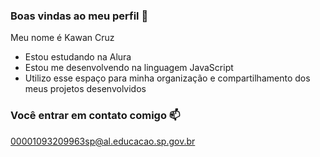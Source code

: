 ### Boas vindas ao meu perfil 👋

Meu nome é Kawan Cruz

- Estou estudando na Alura
- Estou me desenvolvendo na linguagem JavaScript
- Utilizo esse espaço para minha organização e compartilhamento dos meus projetos desenvolvidos

### Você entrar em contato comigo 📫

00001093209963sp@al.educacao.sp.gov.br
